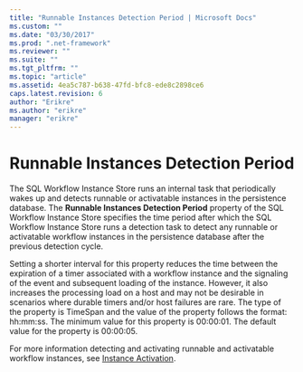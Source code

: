 ```yaml
---
title: "Runnable Instances Detection Period | Microsoft Docs"
ms.custom: ""
ms.date: "03/30/2017"
ms.prod: ".net-framework"
ms.reviewer: ""
ms.suite: ""
ms.tgt_pltfrm: ""
ms.topic: "article"
ms.assetid: 4ea5c787-b638-47fd-bfc8-ede8c2898ce6
caps.latest.revision: 6
author: "Erikre"
ms.author: "erikre"
manager: "erikre"
---
```

# Runnable Instances Detection Period
The SQL Workflow Instance Store runs an internal task that periodically wakes up and detects runnable or activatable instances in the persistence database. The **Runnable Instances Detection Period** property of the SQL Workflow Instance Store specifies the time period after which the SQL Workflow Instance Store runs a detection task to detect any runnable or activatable workflow instances in the persistence database after the previous detection cycle.  
  
 Setting a shorter interval for this property reduces the time between the expiration of a timer associated with a workflow instance and the signaling of the event and subsequent loading of the instance. However, it also increases the processing load on a host and may not be desirable in scenarios where durable timers and/or host failures are rare. The type of the property is TimeSpan and the value of the property follows the format: hh:mm:ss. The minimum value for this property is 00:00:01. The default value for the property is 00:00:05.  
  
 For more information detecting and activating runnable and activatable workflow instances, see [Instance Activation](../../../docs/framework/windows-workflow-foundation/instance-activation.md).